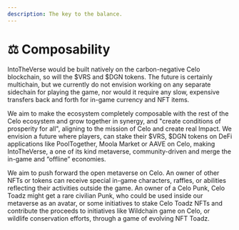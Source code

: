 ```yaml
---
description: The key to the balance.
---
```


# ⚖ Composability

IntoTheVerse would be built natively on the carbon-negative Celo blockchain, so will the $VRS and $DGN tokens. The future is certainly multichain, but we currently do not envision working on any separate sidechain for playing the game, nor would it require any slow, expensive transfers back and forth for in-game currency and NFT items.

We aim to make the ecosystem completely composable with the rest of the Celo ecosystem and grow together in synergy, and "create conditions of prosperity for all", aligning to the mission of Celo and create real Impact. We envision a future where players, can stake their $VRS, $DGN tokens on DeFi applications like PoolTogether, Moola Market or AAVE on Celo, making IntoTheVerse, a one of its kind metaverse, community-driven and merge the in-game and “offline” economies.

We aim to push forward the open metaverse on Celo. An owner of other NFTs or tokens can receive special in-game characters, raffles, or abilities reflecting their activities outside the game. An owner of a Celo Punk, Celo Toadz might get a rare civilian Punk, who could be used inside our metaverse as an avatar, or some initiatives to stake Celo Toadz NFTs and contribute the proceeds to initiatives like Wildchain game on Celo, or wildlife conservation efforts, through a game of evolving NFT Toadz.
